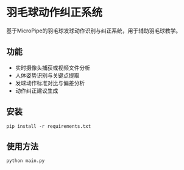 # 羽毛球动作纠正系统

基于MicroPipe的羽毛球发球动作识别与纠正系统，用于辅助羽毛球教学。

## 功能
- 实时摄像头捕获或视频文件分析
- 人体姿势识别与关键点提取
- 发球动作标准对比与偏差分析
- 动作纠正建议生成

## 安装
```
pip install -r requirements.txt
```

## 使用方法
```
python main.py
``` 

